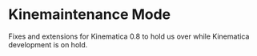# Kinemaintenance Mode

Fixes and extensions for Kinematica 0.8 to hold us over while Kinematica development
is on hold.
